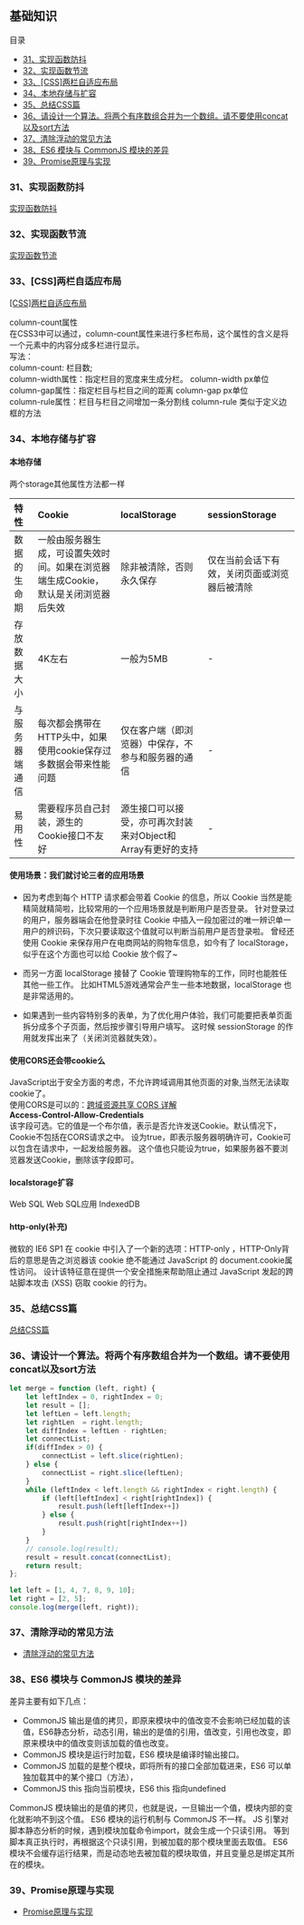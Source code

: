 ## 基础知识

目录
- [31、实现函数防抖](#class01-31)
- [32、实现函数节流](#class01-32)
- [33、[CSS]两栏自适应布局](#class01-33)
- [34、本地存储与扩容](#class01-34)
- [35、总结CSS篇](#class01-35)
- [36、请设计一个算法。将两个有序数组合并为一个数组。请不要使用concat以及sort方法](#class01-36)
- [37、清除浮动的常见方法](#class01-37)
- [38、ES6 模块与 CommonJS 模块的差异](#class01-38)
- [39、Promise原理与实现](#class01-39)

### <div class="class01-31">31、实现函数防抖</div>
[实现函数防抖](../../18年/11月/07、实现函数防抖/README.md)



### <div class="class01-32">32、实现函数节流</div>
[实现函数节流](../../18年/11月/08、实现函数节流/README.md)


### <div id="class01-33">33、[CSS]两栏自适应布局</div>
[[CSS]两栏自适应布局](https://www.cnblogs.com/enginex/p/6830469.html)

column-count属性                  
在CSS3中可以通过，column-count属性来进行多栏布局，这个属性的含义是将一个元素中的内容分成多栏进行显示。                         
写法：                         
column-count: 栏目数;                          
column-width属性：指定栏目的宽度来生成分栏。 column-width  px单位                         
column-gap属性：指定栏目与栏目之间的距离    column-gap    px单位                         
column-rule属性：栏目与栏目之间增加一条分割线   column-rule   类似于定义边框的方法                         



### <div id="class01-34">34、本地存储与扩容</div>

#### 本地存储                        
两个storage其他属性方法都一样                          

特性|	Cookie|	localStorage|	sessionStorage
:-|:-|:-|:-
数据的生命期|	一般由服务器生成，可设置失效时间。如果在浏览器端生成Cookie，默认是关闭浏览器后失效|	除非被清除，否则永久保存|	仅在当前会话下有效，关闭页面或浏览器后被清除
存放数据大小|	4K左右|	一般为5MB|	-
与服务器端通信|	每次都会携带在HTTP头中，如果使用cookie保存过多数据会带来性能问题|	仅在客户端（即浏览器）中保存，不参与和服务器的通信|	-
易用性|	需要程序员自己封装，源生的Cookie接口不友好|	源生接口可以接受，亦可再次封装来对Object和Array有更好的支持|	-

#### 使用场景：我们就讨论三者的应用场景
- 因为考虑到每个 HTTP 请求都会带着 Cookie 的信息，所以 Cookie 当然是能精简就精简啦，比较常用的一个应用场景就是判断用户是否登录。
针对登录过的用户，服务器端会在他登录时往 Cookie 中插入一段加密过的唯一辨识单一用户的辨识码，下次只要读取这个值就可以判断当前用户是否登录啦。
曾经还使用 Cookie 来保存用户在电商网站的购物车信息，如今有了 localStorage，似乎在这个方面也可以给 Cookie 放个假了~

- 而另一方面 localStorage 接替了 Cookie 管理购物车的工作，同时也能胜任其他一些工作。
比如HTML5游戏通常会产生一些本地数据，localStorage 也是非常适用的。

- 如果遇到一些内容特别多的表单，为了优化用户体验，我们可能要把表单页面拆分成多个子页面，然后按步骤引导用户填写。
这时候 sessionStorage 的作用就发挥出来了（关闭浏览器就失效）。

#### 使用CORS还会带cookie么
JavaScript出于安全方面的考虑，不允许跨域调用其他页面的对象,当然无法读取cookie了。                           
使用CORS是可以的：[跨域资源共享 CORS 详解](http://www.ruanyifeng.com/blog/2016/04/cors.html)                           
**Access-Control-Allow-Credentials**                            
该字段可选。它的值是一个布尔值，表示是否允许发送Cookie。默认情况下，Cookie不包括在CORS请求之中。
设为true，即表示服务器明确许可，Cookie可以包含在请求中，一起发给服务器。
这个值也只能设为true，如果服务器不要浏览器发送Cookie，删除该字段即可。

#### localstorage扩容
Web SQL
Web SQL应用
IndexedDB


#### http-only(补充)
微软的 IE6 SP1 在 cookie 中引入了一个新的选项：HTTP-only
，HTTP-Only背后的意思是告之浏览器该 cookie 绝不能通过 JavaScript 的 document.cookie属性访问。
设计该特征意在提供一个安全措施来帮助阻止通过 JavaScript 发起的跨站脚本攻击 (XSS) 窃取 cookie 的行为。



### <div id="class01-35">35、总结CSS篇</div>
[总结CSS篇](https://www.jianshu.com/p/5abbd210dccd)


### <div id="class01-36">36、请设计一个算法。将两个有序数组合并为一个数组。请不要使用concat以及sort方法</div>
```javascript
let merge = function (left, right) {
    let leftIndex = 0, rightIndex = 0;
    let result = [];
    let leftLen = left.length;
    let rightLen  = right.length;
    let diffIndex = leftLen - rightLen;
    let connectList;
    if(diffIndex > 0) {
        connectList = left.slice(rightLen);
    } else {
        connectList = right.slice(leftLen);
    }
    while (leftIndex < left.length && rightIndex < right.length) {
        if (left[leftIndex] < right[rightIndex]) {
            result.push(left[leftIndex++])
        } else {
            result.push(right[rightIndex++])
        }
    }
    // console.log(result);
    result = result.concat(connectList);
    return result;
};

let left = [1, 4, 7, 8, 9, 10];
let right = [2, 5];
console.log(merge(left, right));
```

### <div id="class01-37">37、清除浮动的常见方法</div>
- [清除浮动的常见方法](../../18年/3月/16、清除浮动的解决方案总结/README.md)


### <div id="class01-38">38、ES6 模块与 CommonJS 模块的差异</div>
差异主要有如下几点：                          
- CommonJS 输出是值的拷贝，即原来模块中的值改变不会影响已经加载的该值，ES6静态分析，动态引用，输出的是值的引用，值改变，引用也改变，即原来模块中的值改变则该加载的值也改变。
- CommonJS 模块是运行时加载，ES6 模块是编译时输出接口。
- CommonJS 加载的是整个模块，即将所有的接口全部加载进来，ES6 可以单独加载其中的某个接口（方法），
- CommonJS this 指向当前模块，ES6 this 指向undefined

CommonJS 模块输出的是值的拷贝，也就是说，一旦输出一个值，模块内部的变化就影响不到这个值。
ES6 模块的运行机制与 CommonJS 不一样。
JS 引擎对脚本静态分析的时候，遇到模块加载命令import，就会生成一个只读引用。
等到脚本真正执行时，再根据这个只读引用，到被加载的那个模块里面去取值。
ES6 模块不会缓存运行结果，而是动态地去被加载的模块取值，并且变量总是绑定其所在的模块。                               


### <div id="class01-39">39、Promise原理与实现</div>
- [Promise原理与实现](../../18年/12月/05、Promise原理与实现/README.md)


